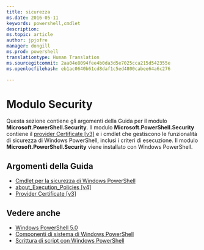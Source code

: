 ```yaml
---
title: sicurezza
ms.date: 2016-05-11
keywords: powershell,cmdlet
description: 
ms.topic: article
author: jpjofre
manager: dongill
ms.prod: powershell
translationtype: Human Translation
ms.sourcegitcommit: 2aa04e8094fee4b0da3d5e7025cca215d542355e
ms.openlocfilehash: eb1ac0640b61cd8daf1c5ed4800cabee64a6c276

---
```


# Modulo Security
Questa sezione contiene gli argomenti della Guida per il modulo **Microsoft.PowerShell.Security**. Il modulo **Microsoft.PowerShell.Security** contiene il [provider Certificate [v3]](https://technet.microsoft.com/en-us/library/3f743541-d0c6-4670-809a-b16fb01f7c4d) e i cmdlet che gestiscono le funzionalità di sicurezza di Windows PowerShell, inclusi i criteri di esecuzione. Il modulo **Microsoft.PowerShell.Security** viene installato con Windows PowerShell.

## Argomenti della Guida
- [Cmdlet per la sicurezza di Windows PowerShell](http://go.microsoft.com/fwlink/?LinkID=245860)
- [about_Execution_Policies [v4]](https://technet.microsoft.com/en-us/library/347708dc-1515-4d74-978b-8334603472e6)
- [Provider Certificate [v3]](https://technet.microsoft.com/en-us/library/3f743541-d0c6-4670-809a-b16fb01f7c4d)

## Vedere anche
- [Windows PowerShell 5.0](../core-powershell/core-modules/Windows-PowerShell-5.0.md)
- [Componenti di sistema di Windows PowerShell](https://technet.microsoft.com/en-us/library/4b75f1e4-f327-48f3-92ab-bf5435094d41)
- [Scrittura di script con Windows PowerShell](../getting-started/fundamental/Scripting-with-Windows-PowerShell.md)




<!--HONumber=Oct16_HO3-->


